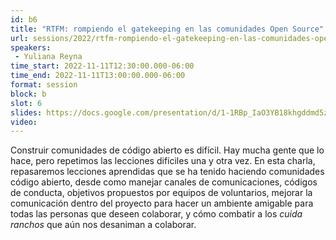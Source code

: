 ```yaml
---
id: b6
title: "RTFM: rompiendo el gatekeeping en las comunidades Open Source"
url: sessions/2022/rtfm-rompiendo-el-gatekeeping-en-las-comunidades-open-source 
speakers:
 - Yuliana Reyna
time_start: 2022-11-11T12:30:00.000-06:00
time_end: 2022-11-11T13:00:00.000-06:00
format: session
block: b
slot: 6
slides: https://docs.google.com/presentation/d/1-1RBp_IaO3YB18khgddmd5zHVKQAmXDECJW1PiMZNeE/edit?usp=sharing
video: 
---
```


Construir comunidades de código abierto es difícil. Hay mucha gente que lo hace, pero repetimos las lecciones difíciles una y otra vez. En esta charla, repasaremos lecciones aprendidas que se ha tenido haciendo comunidades código abierto, desde como manejar canales de comunicaciones, códigos de conducta, objetivos propuestos por equipos de voluntarios, mejorar la comunicación dentro del proyecto para hacer un ambiente amigable para todas las personas que deseen colaborar, y cómo combatir a los *cuida ranchos* que aún nos desaniman a colaborar.